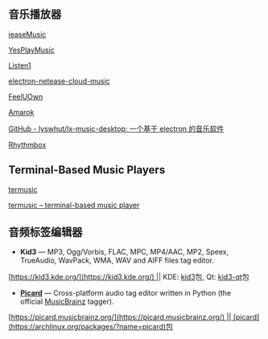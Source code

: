 
## 音乐播放器


[ieaseMusic](https://github.com/trazyn/ieaseMusic)

[YesPlayMusic](https://github.com/qier222/YesPlayMusic)

[Listen1](http://listen1.github.io/listen1/)

[electron-netease-cloud-music](https://github.com/Rocket1184/electron-netease-cloud-music)

[FeelUOwn](https://feeluown.readthedocs.io/)

[Amarok](https://amarok.kde.org/)

[GitHub - lyswhut/lx-music-desktop: 一个基于 electron 的音乐软件](https://github.com/lyswhut/lx-music-desktop)

[Rhythmbox](https://wiki.gnome.org/Apps/Rhythmbox)

## Terminal-Based Music Players

[termusic](https://github.com/tramhao/termusic)

[termusic – terminal-based music player](https://www.linuxlinks.com/termusic-terminal-based-music-player/)


## 音频标签编辑器

- **Kid3** — MP3, Ogg/Vorbis, FLAC, MPC, MP4/AAC, MP2, Speex, TrueAudio, WavPack, WMA, WAV and AIFF files tag editor.

[https://kid3.kde.org/](https://kid3.kde.org/) || KDE: [kid3](https://archlinux.org/packages/?name=kid3)包, Qt: [kid3-qt](https://archlinux.org/packages/?name=kid3-qt)包


- **[Picard](https://en.wikipedia.org/wiki/MusicBrainz_Picard "wikipedia:MusicBrainz Picard")** — Cross-platform audio tag editor written in Python (the official [MusicBrainz](https://en.wikipedia.org/wiki/MusicBrainz "wikipedia:MusicBrainz") tagger).

[https://picard.musicbrainz.org/](https://picard.musicbrainz.org/) || [picard](https://archlinux.org/packages/?name=picard)包